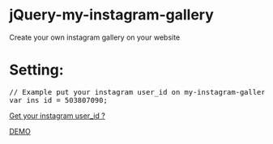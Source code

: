 jQuery-my-instagram-gallery
===========================

Create your own instagram gallery on your website

<h1>Setting:</h1>
<pre>
// Example put your instagram user_id on my-instagram-gallery.js
var ins_id = 503807090;
</pre>
<p><a href="http://ibacor.com/media/sosmed-user-id-finder/">Get your instagram user_id ?</a></p>
<p><a href="http://ibacor.com/demo/jquery-my-instagram-gallery/">DEMO</a></p>
